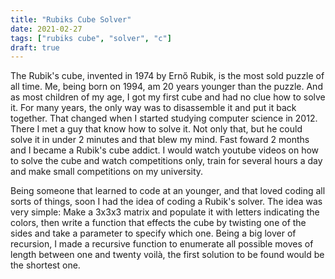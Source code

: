 ```yaml
---
title: "Rubiks Cube Solver"
date: 2021-02-27
tags: ["rubiks cube", "solver", "c"]
draft: true
---
```


The Rubik's cube, invented in 1974 by Ernő Rubik, is the most sold puzzle of
all time. Me, being born on 1994, am 20 years younger than the puzzle. And as
most children of my age, I got my first cube and had no clue how to solve it.
For many years, the only way was to disassemble it and put it back together.
That changed when I started studying computer science in 2012. There I met a
guy that know how to solve it. Not only that, but he could solve it in under 2
minutes and that blew my mind. Fast foward 2 months and I became a Rubik's cube
addict. I would watch youtube videos on how to solve the cube and watch
competitions only, train for several hours a day and make small competitions on
my university.

Being someone that learned to code at an younger, and that loved coding all sorts
of things, soon I had the idea of coding a Rubik's solver. The idea was very simple:
Make a 3x3x3 matrix and populate it with letters indicating the colors, then write a
function that effects the cube by twisting one of the sides and take a parameter to
specify which one. Being a big lover of recursion, I made a recursive function to
enumerate all possible moves of length between one and twenty voilà, the first solution
to be found would be the shortest one.
